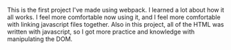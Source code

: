 This is the first project I've made using webpack. I learned a lot about how it all works. I feel more comfortable now using it, and I feel more comfortable with linking javascript files together. Also in this project, all of the HTML was written with javascript, so I got more practice and knowledge with manipulating the DOM.